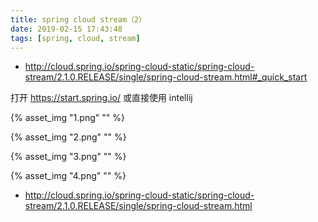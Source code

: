 ```yaml
---
title: spring cloud stream（2）
date: 2019-02-15 17:43:48
tags: [spring, cloud, stream]
---
```


* <http://cloud.spring.io/spring-cloud-static/spring-cloud-stream/2.1.0.RELEASE/single/spring-cloud-stream.html#_quick_start>

<!--more-->

打开 <https://start.spring.io/> 或直接使用 intellij

{% asset_img "1.png" "" %}

{% asset_img "2.png" "" %}

{% asset_img "3.png" "" %}

{% asset_img "4.png" "" %}

* <http://cloud.spring.io/spring-cloud-static/spring-cloud-stream/2.1.0.RELEASE/single/spring-cloud-stream.html>

